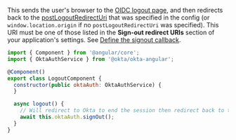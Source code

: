 This sends the user's browser to the [OIDC logout page](/docs/reference/api/oidc/#logout), and then redirects back to the [postLogoutRedirectUri](https://github.com/okta/okta-auth-js#postlogoutredirecturi) that was specified in the config (or `window.location.origin` if no `postLogoutRedirectUri` was specified). This URI must be one of those listed in the **Sign-out redirect URIs** section of your application's settings. See [Define the signout callback](#define-the-sign-out-callback).

```javascript
import { Component } from '@angular/core';
import { OktaAuthService } from '@okta/okta-angular';

@Component()
export class LogoutComponent {
  constructor(public oktaAuth: OktaAuthService) {
  }

  async logout() {
    // Will redirect to Okta to end the session then redirect back to the configured `postLogoutRedirectUri`
    await this.oktaAuth.signOut();
  }
}
```
